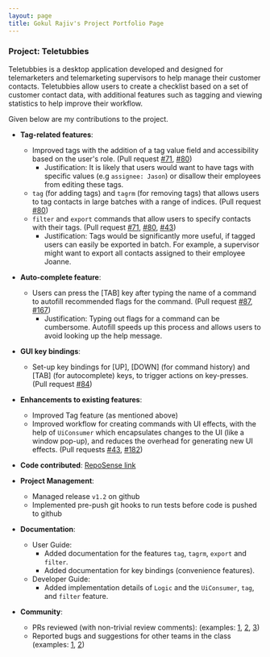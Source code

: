 ```yaml
---
layout: page
title: Gokul Rajiv's Project Portfolio Page
---
```


### Project: Teletubbies

Teletubbies is a desktop application developed and designed for telemarketers and telemarketing supervisors to help manage their customer contacts. Teletubbies allow users to create a checklist based on a set of customer contact data, with additional features such as tagging and viewing statistics to help improve their workflow.

Given below are my contributions to the project.

* **Tag-related features**:
    * Improved tags with the addition of a tag value field and accessibility based on the user's role. (Pull request [\#71](https://github.com/AY2122S1-CS2103T-W15-4/tp/pull/71), [\#80](https://github.com/AY2122S1-CS2103T-W15-4/tp/pull/80))
      * Justification: It is likely that users would want to have tags with specific values (e.g `assignee: Jason`) or disallow their employees from editing these tags.
    * `tag` (for adding tags) and `tagrm` (for removing tags) that allows users to tag contacts in large batches with a range of indices. (Pull request [\#80](https://github.com/AY2122S1-CS2103T-W15-4/tp/pull/80))
    * `filter` and `export` commands that allow users to specify contacts with their tags. (Pull request [\#71](https://github.com/AY2122S1-CS2103T-W15-4/tp/pull/71), [\#80](https://github.com/AY2122S1-CS2103T-W15-4/tp/pull/80), [\#43](https://github.com/AY2122S1-CS2103T-W15-4/tp/pull/43))
      * Justification: Tags would be significantly more useful, if tagged users can easily be exported in batch. For example, a supervisor might want to export all contacts assigned to their employee Joanne.

* **Auto-complete feature**:
    * Users can press the [TAB] key after typing the name of a command to autofill recommended flags for the command. (Pull request [\#87](https://github.com/AY2122S1-CS2103T-W15-4/tp/pull/87), [\#167](https://github.com/AY2122S1-CS2103T-W15-4/tp/pull/167))
      * Justification: Typing out flags for a command can be cumbersome. Autofill speeds up this process and allows users to avoid looking up the help message.

* **GUI key bindings**:
    * Set-up key bindings for [UP], [DOWN] (for command history) and [TAB] (for autocomplete) keys, to trigger actions on key-presses. (Pull request [\#84](https://github.com/AY2122S1-CS2103T-W15-4/tp/pull/84))
    
* **Enhancements to existing features**:
    * Improved Tag feature (as mentioned above) 
    * Improved workflow for creating commands with UI effects, with the help of `UiConsumer` which encapsulates changes to the UI (like a window pop-up), and reduces the overhead for generating new UI effects. (Pull requests [\#43](https://github.com/AY2122S1-CS2103T-W15-4/tp/pull/43), [\#182](https://github.com/AY2122S1-CS2103T-W15-4/tp/pull/182))
    
* **Code contributed**: [RepoSense link](https://nus-cs2103-ay2122s1.github.io/tp-dashboard/?search=gok99&sort=groupTitle&sortWithin=title&since=2021-09-17&timeframe=commit&mergegroup=&groupSelect=groupByRepos&breakdown=false&tabOpen=true&tabType=authorship&tabAuthor=gok99&tabRepo=AY2122S1-CS2103T-W15-4%2Ftp%5Bmaster%5D&authorshipIsMergeGroup=false&authorshipFileTypes=docs~functional-code~test-code~other&authorshipIsBinaryFileTypeChecked=false)


* **Project Management**:
    * Managed release `v1.2` on github
    * Implemented pre-push git hooks to run tests before code is pushed to github
* **Documentation**:
    * User Guide:
        * Added documentation for the features `tag`, `tagrm`, `export` and `filter`.
        * Added documentation for key bindings (convenience features).
    * Developer Guide:
        * Added implementation details of `Logic` and the `UiConsumer`, `tag`, and `filter` feature.

* **Community**:
    * PRs reviewed (with non-trivial review comments): (examples: [1](https://github.com/AY2122S1-CS2103T-W15-4/tp/pull/42), [2](https://github.com/AY2122S1-CS2103T-W15-4/tp/pull/38), [3](https://github.com/AY2122S1-CS2103T-W15-4/tp/pull/39))
    * Reported bugs and suggestions for other teams in the class (examples: [1](https://github.com/gok99/ped/issues/2), [2](https://github.com/gok99/ped/issues/1))
